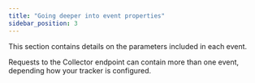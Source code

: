 ```yaml
---
title: "Going deeper into event properties"
sidebar_position: 3
---
```


This section contains details on the parameters included in each event.

Requests to the Collector endpoint can contain more than one event, depending how your tracker is configured.
